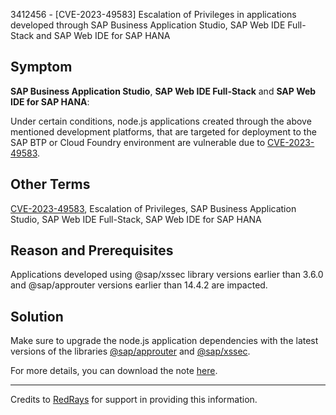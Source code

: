 3412456 - [CVE-2023-49583] Escalation of Privileges in applications developed through SAP Business Application Studio, SAP Web IDE Full-Stack and SAP Web IDE for SAP HANA

## Symptom

**SAP Business Application Studio**, **SAP Web IDE Full-Stack** and **SAP Web IDE for SAP HANA**:

Under certain conditions, node.js applications created through the above mentioned development platforms, that are targeted for deployment to the SAP BTP or Cloud Foundry environment are vulnerable due to [CVE-2023-49583](https://www.cve.org/CVERecord?id=CVE-2023-49583).

## Other Terms

[CVE-2023-49583](https://www.cve.org/CVERecord?id=CVE-2023-49583), Escalation of Privileges, SAP Business Application Studio, SAP Web IDE Full-Stack, SAP Web IDE for SAP HANA

## Reason and Prerequisites

Applications developed using @sap/xssec library versions earlier than 3.6.0 and @sap/approuter versions earlier than 14.4.2 are impacted.

## Solution

Make sure to upgrade the node.js application dependencies with the latest versions of the libraries [@sap/approuter](https://www.npmjs.com/package/@sap/approuter) and [@sap/xssec](https://www.npmjs.com/package/@sap/xssec).

For more details, you can download the note [here](https://me.sap.com/notes/0003412456).

---

Credits to [RedRays](https://redrays.io) for support in providing this information.